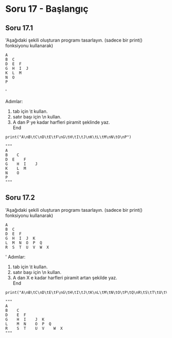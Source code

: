 # Soru 17 - Başlangıç


## Soru 17.1

'Aşağıdaki şekili oluşturan programı tasarlayın. (sadece bir print() fonksiyonu kullanarak)
```
A
B  C
D  E  F
G  H  I  J
K  L  M
N  O
P
```
'

Adımlar:
1. tab için \t kullan.
2. satır başı için \n kullan.
3. A dan P ye kadar harfleri piramit şeklinde yaz. <br>
End

```
print("A\nB\tC\nD\tE\tF\nG\tH\tI\tJ\nK\tL\tM\nN\tO\nP")

"""
A
B	 C
D  E	F
G	 H	I	 J
K	 L	M
N	 O
P
"""
```

## Soru 17.2


'Aşağıdaki şekili oluşturan programı tasarlayın. (sadece bir print() fonksiyonu kullanarak)
```
A
B  C
D  E  F
G  H  I  J  K
L  M  N  O  P  Q
R  S  T  U  V  W  X 
```
'
Adımlar:
1. tab için \t kullan.
2. satır başı için \n kullan.
3. A dan X e kadar harfleri piramit artan şekilde yaz. <br>
End

```
print("A\nB\tC\nD\tE\tF\nG\tH\tI\tJ\tK\nL\tM\tN\tO\tP\tQ\nR\tS\tT\tU\tV\tW\tX")

"""
A
B	 C
D	 E	F
G	 H	I	 J	K
L	 M	N	 O	P  Q
R	 S	T	 U	V	 W	X
"""
```

